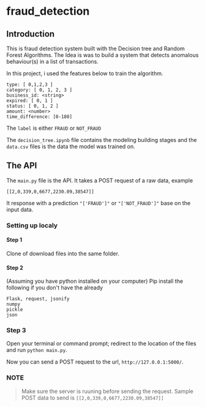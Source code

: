 # fraud_detection


## Introduction
This is fraud detection system built with the Decision tree and Random Forest Algorithms. The Idea is was to build a system that detects anomalous behaviour(s) in a list of transactions.

In this project, i used the features below to train the algorithm.
```
type: [ 0,1,2,3 ]
category: [ 0, 1, 2, 3 ]
business_id: <string> 
expired: [ 0, 1 ]
status: [ 0, 1, 2 ]
amount: <number>
time_difference: [0-180]
```
The ```label``` is either ```FRAUD``` or ```NOT_FRAUD```

The ```decision_tree.ipynb``` file contains the modeling building stages and the ```data.csv``` files is the data the model was trained on.

## The API
The ```main.py``` file is the API. It takes a POST request of a raw data, example 
```
[[2,0,339,0,6677,2230.09,38547]]
```
It response with a prediction ```"['FRAUD']"``` or ```"['NOT_FRAUD']"``` base on the input data.

### Setting up localy
#### Step 1
Clone of download files into the same folder.
#### Step 2
(Assuming you have python installed on your computer)
Pip install the following if you don't have the already
```
Flask, request, jsonify
numpy
pickle
json

```
### Step 3
Open your terminal or command prompt; redirect to the location of the files and run ```python main.py```.

Now you can send a POST request to the url, ```http://127.0.0.1:5000/```.

### NOTE
> Make sure the server is ruuning before sending the request. 
> Sample POST data to send is ```[[2,0,339,0,6677,2230.09,38547]]```

